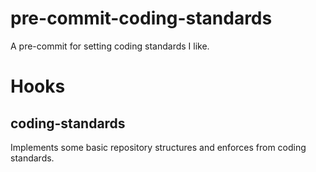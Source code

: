 # pre-commit-coding-standards
A pre-commit for setting coding standards I like.

# Hooks
## coding-standards
Implements some basic repository structures and enforces from coding standards.